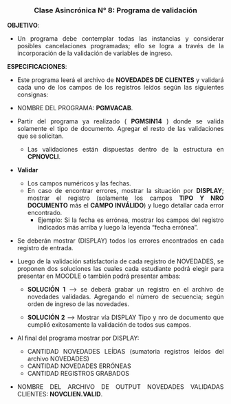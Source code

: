 <div style="text-align:center">

<h3> Clase Asincrónica N° 8: Programa de validación </h3>

</div>

<div style="text-align:justify">

<strong>OBJETIVO</strong>: 
* Un programa debe contemplar todas las instancias y considerar posibles cancelaciones programadas; ello se logra a través de la incorporación de la validación de variables de ingreso.

<strong>ESPECIFICACIONES</strong>:
* Este programa leerá el archivo de <strong>NOVEDADES DE CLIENTES</strong> y validará cada uno de los campos de los registros leídos  según las siguientes consignas: 

* NOMBRE DEL PROGRAMA: <strong> PGMVACAB</strong>.
* Partir del programa ya realizado ( <strong>PGMSIN14</strong> ) donde se valida solamente el tipo de documento. Agregar el resto de las validaciones que se solicitan. 

    * Las validaciones están dispuestas dentro de la estructura en <strong>CPNOVCLI</strong>. 

*  <strong>Validar</strong>
    * Los campos numéricos y las fechas.  
    * En caso de encontrar errores, mostrar la situación por <strong>DISPLAY</strong>; mostrar el registro (solamente los campos <strong>TIPO Y NRO DOCUMENTO</strong> más el <strong>CAMPO INVÁLIDO</strong>) y luego detallar cada error encontrado.
        * Ejemplo: Si la fecha es errónea, mostrar los campos del registro indicados más arriba y luego la leyenda “fecha errónea”. 


* Se deberán mostrar (DISPLAY) todos los errores encontrados en cada registro de entrada.

* Luego de la validación satisfactoria de cada registro de NOVEDADES, se proponen dos soluciones las cuales cada estudiante podrá elegir para presentar en MOODLE o también podrá presentar ambas:
    * <strong>SOLUCIÓN 1</strong> --> se deberá grabar un registro en el archivo de novedades validadas. Agregando el número de secuencia; según orden de ingreso de las novedades. 

    * <strong>SOLUCIÓN 2</strong> -->  Mostrar vía DISPLAY Tipo y nro de documento que cumplió exitosamente la validación de todos sus campos.

* Al final del programa mostrar por DISPLAY: 
    * CANTIDAD NOVEDADES LEÍDAS (sumatoria registros leídos del archivo NOVEDADES) 
    * CANTIDAD NOVEDADES ERRÓNEAS 
    * CANTIDAD REGISTROS GRABADOS

* NOMBRE DEL ARCHIVO DE OUTPUT NOVEDADES VALIDADAS CLIENTES: <strong>NOVCLIEN.VALID</strong>.


</div>